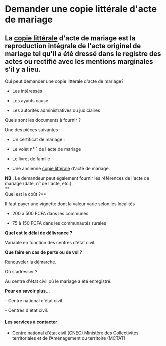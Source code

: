 # Demander une copie littérale d'acte de mariage

La [copie littérale](../../../services/copie-litterale.md) d'acte de mariage est la reproduction intégrale de l'acte originel de mariage tel qu'il a été dressé dans le registre des actes ou rectifié avec les mentions marginales s'il y a lieu.
--------------------------------------------------------------------------------------------------------------------------------------------------------------------------------------------------------------------------------------------------

Qui peut demander une copie littérale d'acte de mariage?

*   Les intéressés  
    
*   Les ayants cause
*   Les autorités administratives ou judiciaires

Quels sont les documents à fournir ?  

Une des pièces suivantes :  

*   Un certificat de mariage ;   
    
*   Le volet n° 1 de l'acte de mariage
*   Le livret de famille
*   Une ancienne [copie littérale](../../../services/copie-litterale.md) d'acte de mariage.  
    

**NB** : Le demandeur peut également fournir les références de l'acte de mariage (date, n° de l'acte, etc.).  
**  
Quel est la coût ?**  
  
Il faut payer une vignette dont la valeur varie selon les localités  

*   200 à 500 FCFA dans les communes  
    
*   75 à 150 FCFA dans les communautés rurales

  
**Quel est le délai de délivrance ?**

Variable en fonction des centres d'état civil.

**Que faire en cas de perte ou de vol ?**

Renouveler la démarche.

Où s'adresser ?

Au centre d'état civil où le mariage a été enregistré.

**Pour en savoir plus..**.

\- Centre national d'état civil  

\- Centres d'état civil.

#### Les services à contacter

*   [Centre national d'état civil (CNEC)](../../../services/centre-national-detat-civil-cnec.md) Ministère des Collectivités territoriales et de l’Aménagement du territoire (MCTAT)